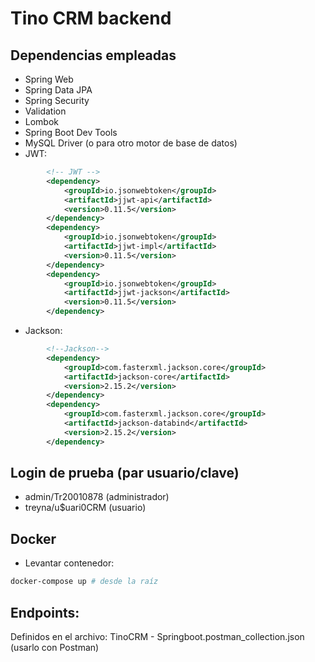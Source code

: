 # Tino CRM backend

## Dependencias empleadas
* Spring Web
* Spring Data JPA
* Spring Security
* Validation
* Lombok
* Spring Boot Dev Tools
* MySQL Driver (o para otro motor de base de datos)
* JWT:
```xml
		<!-- JWT -->
		<dependency>
			<groupId>io.jsonwebtoken</groupId>
			<artifactId>jjwt-api</artifactId>
			<version>0.11.5</version>
		</dependency>
		<dependency>
			<groupId>io.jsonwebtoken</groupId>
			<artifactId>jjwt-impl</artifactId>
			<version>0.11.5</version>
		</dependency>
		<dependency>
			<groupId>io.jsonwebtoken</groupId>
			<artifactId>jjwt-jackson</artifactId>
			<version>0.11.5</version>
		</dependency>
```
* Jackson:
```xml
		<!--Jackson-->
		<dependency>
			<groupId>com.fasterxml.jackson.core</groupId>
			<artifactId>jackson-core</artifactId>
			<version>2.15.2</version>
		</dependency>
		<dependency>
			<groupId>com.fasterxml.jackson.core</groupId>
			<artifactId>jackson-databind</artifactId>
			<version>2.15.2</version>
		</dependency>
```

## Login de prueba (par usuario/clave)
* admin/Tr20010878 (administrador)
* treyna/u$uari0CRM (usuario)

## Docker
* Levantar contenedor:
```bash
docker-compose up # desde la raíz
```

## Endpoints:
Definidos en el archivo: TinoCRM - Springboot.postman_collection.json (usarlo con Postman)
